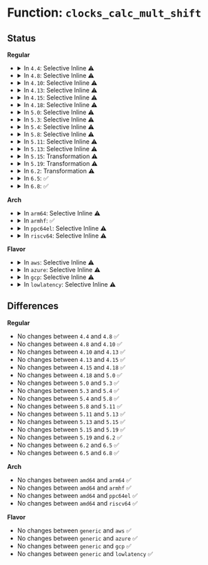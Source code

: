 # Function: <code>clocks_calc_mult_shift</code>

## Status
<b>Regular</b>
<ul>
<li>
<details>
<summary>In <code>4.4</code>: Selective Inline ⚠️</summary>

```c
void clocks_calc_mult_shift(u32 *mult, u32 *shift, u32 from, u32 to, u32 maxsec);
```

**Collision:** Unique Global

**Inline:** Selective

**Transformation:** False

**Instances:**

```
In kernel/time/clocksource.c (ffffffff810f7c68)
Location: kernel/time/clocksource.c:63
Inline: True
Inline callers:
  - kernel/time/clocksource.c:__clocksource_update_freq_scale
Direct callers:
  - arch/x86/kernel/tsc.c:set_cyc2ns_scale
```
**Symbols:**

```
ffffffff810f8750-ffffffff810f87b8: clocks_calc_mult_shift (STB_GLOBAL)
```
</details>
</li>
<li>
<details>
<summary>In <code>4.8</code>: Selective Inline ⚠️</summary>

```c
void clocks_calc_mult_shift(u32 *mult, u32 *shift, u32 from, u32 to, u32 maxsec);
```

**Collision:** Unique Global

**Inline:** Selective

**Transformation:** False

**Instances:**

```
In kernel/time/clocksource.c (ffffffff810fed99)
Location: kernel/time/clocksource.c:63
Inline: True
Inline callers:
  - kernel/time/clocksource.c:__clocksource_update_freq_scale
Direct callers:
  - arch/x86/kernel/tsc.c:set_cyc2ns_scale
```
**Symbols:**

```
ffffffff810ff9d0-ffffffff810ffa38: clocks_calc_mult_shift (STB_GLOBAL)
```
</details>
</li>
<li>
<details>
<summary>In <code>4.10</code>: Selective Inline ⚠️</summary>

```c
void clocks_calc_mult_shift(u32 *mult, u32 *shift, u32 from, u32 to, u32 maxsec);
```

**Collision:** Unique Global

**Inline:** Selective

**Transformation:** False

**Instances:**

```
In kernel/time/clocksource.c (ffffffff81101c09)
Location: kernel/time/clocksource.c:63
Inline: True
Inline callers:
  - kernel/time/clocksource.c:__clocksource_update_freq_scale
Direct callers:
  - arch/x86/kernel/tsc.c:set_cyc2ns_scale
  - arch/x86/kernel/cpu/vmware.c:vmware_platform_setup
```
**Symbols:**

```
ffffffff81101920-ffffffff81101988: clocks_calc_mult_shift (STB_GLOBAL)
```
</details>
</li>
<li>
<details>
<summary>In <code>4.13</code>: Selective Inline ⚠️</summary>

```c
void clocks_calc_mult_shift(u32 *mult, u32 *shift, u32 from, u32 to, u32 maxsec);
```

**Collision:** Unique Global

**Inline:** Selective

**Transformation:** False

**Instances:**

```
In kernel/time/clocksource.c (ffffffff81103d31)
Location: kernel/time/clocksource.c:63
Inline: True
Inline callers:
  - kernel/time/clocksource.c:__clocksource_update_freq_scale
Direct callers:
  - arch/x86/kernel/tsc.c:set_cyc2ns_scale
  - arch/x86/kernel/cpu/vmware.c:vmware_platform_setup
```
**Symbols:**

```
ffffffff81103a60-ffffffff81103ac8: clocks_calc_mult_shift (STB_GLOBAL)
```
</details>
</li>
<li>
<details>
<summary>In <code>4.15</code>: Selective Inline ⚠️</summary>

```c
void clocks_calc_mult_shift(u32 *mult, u32 *shift, u32 from, u32 to, u32 maxsec);
```

**Collision:** Unique Global

**Inline:** Selective

**Transformation:** False

**Instances:**

```
In kernel/time/clocksource.c (ffffffff8110edc1)
Location: kernel/time/clocksource.c:63
Inline: True
Inline callers:
  - kernel/time/clocksource.c:__clocksource_update_freq_scale
Direct callers:
  - arch/x86/kernel/tsc.c:set_cyc2ns_scale
  - arch/x86/kernel/cpu/vmware.c:vmware_platform_setup
```
**Symbols:**

```
ffffffff8110eaf0-ffffffff8110eb58: clocks_calc_mult_shift (STB_GLOBAL)
```
</details>
</li>
<li>
<details>
<summary>In <code>4.18</code>: Selective Inline ⚠️</summary>

```c
void clocks_calc_mult_shift(u32 *mult, u32 *shift, u32 from, u32 to, u32 maxsec);
```

**Collision:** Unique Global

**Inline:** Selective

**Transformation:** False

**Instances:**

```
In kernel/time/clocksource.c (ffffffff8111a7df)
Location: kernel/time/clocksource.c:63
Inline: True
Inline callers:
  - kernel/time/clocksource.c:__clocksource_update_freq_scale
Direct callers:
  - arch/x86/kernel/tsc.c:set_cyc2ns_scale
  - arch/x86/kernel/cpu/vmware.c:vmware_platform_setup
```
**Symbols:**

```
ffffffff8111a530-ffffffff8111a595: clocks_calc_mult_shift (STB_GLOBAL)
```
</details>
</li>
<li>
<details>
<summary>In <code>5.0</code>: Selective Inline ⚠️</summary>

```c
void clocks_calc_mult_shift(u32 *mult, u32 *shift, u32 from, u32 to, u32 maxsec);
```

**Collision:** Unique Global

**Inline:** Selective

**Transformation:** False

**Instances:**

```
In kernel/time/clocksource.c (ffffffff81125cdf)
Location: kernel/time/clocksource.c:45
Inline: True
Inline callers:
  - kernel/time/clocksource.c:__clocksource_update_freq_scale
Direct callers:
  - arch/x86/kernel/cpu/vmware.c:vmware_platform_setup
```
**Symbols:**

```
ffffffff81125a30-ffffffff81125a95: clocks_calc_mult_shift (STB_GLOBAL)
```
</details>
</li>
<li>
<details>
<summary>In <code>5.3</code>: Selective Inline ⚠️</summary>

```c
void clocks_calc_mult_shift(u32 *mult, u32 *shift, u32 from, u32 to, u32 maxsec);
```

**Collision:** Unique Global

**Inline:** Selective

**Transformation:** False

**Instances:**

```
In kernel/time/clocksource.c (ffffffff81130756)
Location: kernel/time/clocksource.c:45
Inline: True
Inline callers:
  - kernel/time/clocksource.c:__clocksource_update_freq_scale
Direct callers:
  - arch/x86/kernel/tsc.c:__set_cyc2ns_scale
  - arch/x86/kernel/cpu/vmware.c:vmware_platform_setup
```
**Symbols:**

```
ffffffff81130490-ffffffff811304f6: clocks_calc_mult_shift (STB_GLOBAL)
```
</details>
</li>
<li>
<details>
<summary>In <code>5.4</code>: Selective Inline ⚠️</summary>

```c
void clocks_calc_mult_shift(u32 *mult, u32 *shift, u32 from, u32 to, u32 maxsec);
```

**Collision:** Unique Global

**Inline:** Selective

**Transformation:** False

**Instances:**

```
In kernel/time/clocksource.c (ffffffff8113c696)
Location: kernel/time/clocksource.c:45
Inline: True
Inline callers:
  - kernel/time/clocksource.c:__clocksource_update_freq_scale
Direct callers:
  - arch/x86/kernel/tsc.c:__set_cyc2ns_scale
  - arch/x86/kernel/cpu/vmware.c:vmware_platform_setup
```
**Symbols:**

```
ffffffff8113c3d0-ffffffff8113c436: clocks_calc_mult_shift (STB_GLOBAL)
```
</details>
</li>
<li>
<details>
<summary>In <code>5.8</code>: Selective Inline ⚠️</summary>

```c
void clocks_calc_mult_shift(u32 *mult, u32 *shift, u32 from, u32 to, u32 maxsec);
```

**Collision:** Unique Global

**Inline:** Selective

**Transformation:** False

**Instances:**

```
In kernel/time/clocksource.c (ffffffff8114c24b)
Location: kernel/time/clocksource.c:45
Inline: True
Inline callers:
  - kernel/time/clocksource.c:__clocksource_update_freq_scale
Direct callers:
  - arch/x86/kernel/tsc.c:__set_cyc2ns_scale
  - arch/x86/kernel/cpu/vmware.c:vmware_paravirt_ops_setup
```
**Symbols:**

```
ffffffff8114b4d0-ffffffff8114b538: clocks_calc_mult_shift (STB_GLOBAL)
```
</details>
</li>
<li>
<details>
<summary>In <code>5.11</code>: Selective Inline ⚠️</summary>

```c
void clocks_calc_mult_shift(u32 *mult, u32 *shift, u32 from, u32 to, u32 maxsec);
```

**Collision:** Unique Global

**Inline:** Selective

**Transformation:** False

**Instances:**

```
In kernel/time/clocksource.c (ffffffff811486ab)
Location: kernel/time/clocksource.c:45
Inline: True
Inline callers:
  - kernel/time/clocksource.c:__clocksource_update_freq_scale
Direct callers:
  - arch/x86/kernel/tsc.c:__set_cyc2ns_scale
  - arch/x86/kernel/cpu/vmware.c:vmware_paravirt_ops_setup
```
**Symbols:**

```
ffffffff81147930-ffffffff81147998: clocks_calc_mult_shift (STB_GLOBAL)
```
</details>
</li>
<li>
<details>
<summary>In <code>5.13</code>: Selective Inline ⚠️</summary>

```c
void clocks_calc_mult_shift(u32 *mult, u32 *shift, u32 from, u32 to, u32 maxsec);
```

**Collision:** Unique Global

**Inline:** Selective

**Transformation:** False

**Instances:**

```
In kernel/time/clocksource.c (ffffffff81149b47)
Location: kernel/time/clocksource.c:45
Inline: True
Inline callers:
  - kernel/time/clocksource.c:__clocksource_update_freq_scale
Direct callers:
  - arch/x86/kernel/tsc.c:__set_cyc2ns_scale
  - arch/x86/kernel/cpu/vmware.c:vmware_platform_setup
```
**Symbols:**

```
ffffffff81148a70-ffffffff81148aec: clocks_calc_mult_shift (STB_GLOBAL)
```
</details>
</li>
<li>
<details>
<summary>In <code>5.15</code>: Transformation ⚠️</summary>

```c
void clocks_calc_mult_shift(u32 *mult, u32 *shift, u32 from, u32 to, u32 maxsec);
```

**Collision:** Unique Global

**Inline:** No

**Transformation:** True

**Instances:**

```
In kernel/time/clocksource.c (0)
Location: kernel/time/clocksource.c:47
Inline: False
Direct callers:
  - arch/x86/kernel/tsc.c:__set_cyc2ns_scale
  - arch/x86/kernel/cpu/vmware.c:vmware_platform_setup
  - kernel/time/clocksource.c:__clocksource_update_freq_scale
```
**Symbols:**

```
ffffffff81cb14a6-ffffffff81cb14dd: clocks_calc_mult_shift.cold (STB_LOCAL)
ffffffff8116c640-ffffffff8116c6e1: clocks_calc_mult_shift (STB_GLOBAL)
```
</details>
</li>
<li>
<details>
<summary>In <code>5.19</code>: Transformation ⚠️</summary>

```c
void clocks_calc_mult_shift(u32 *mult, u32 *shift, u32 from, u32 to, u32 maxsec);
```

**Collision:** Unique Global

**Inline:** No

**Transformation:** True

**Instances:**

```
In kernel/time/clocksource.c (0)
Location: kernel/time/clocksource.c:47
Inline: False
Direct callers:
  - arch/x86/kernel/tsc.c:__set_cyc2ns_scale
  - arch/x86/kernel/cpu/vmware.c:vmware_platform_setup
  - kernel/time/clocksource.c:__clocksource_update_freq_scale
```
**Symbols:**

```
ffffffff81e62a45-ffffffff81e62a74: clocks_calc_mult_shift.cold (STB_LOCAL)
ffffffff811a0610-ffffffff811a06c4: clocks_calc_mult_shift (STB_GLOBAL)
```
</details>
</li>
<li>
<details>
<summary>In <code>6.2</code>: Transformation ⚠️</summary>

```c
void clocks_calc_mult_shift(u32 *mult, u32 *shift, u32 from, u32 to, u32 maxsec);
```

**Collision:** Unique Global

**Inline:** No

**Transformation:** True

**Instances:**

```
In kernel/time/clocksource.c (0)
Location: kernel/time/clocksource.c:47
Inline: False
Direct callers:
  - arch/x86/kernel/tsc.c:__set_cyc2ns_scale
  - arch/x86/kernel/cpu/vmware.c:vmware_platform_setup
  - kernel/time/clocksource.c:__clocksource_update_freq_scale
```
**Symbols:**

```
ffffffff8205b830-ffffffff8205b85f: clocks_calc_mult_shift.cold (STB_LOCAL)
ffffffff811df460-ffffffff811df514: clocks_calc_mult_shift (STB_GLOBAL)
```
</details>
</li>
<li>
<details>
<summary>In <code>6.5</code>: ✅</summary>

```c
void clocks_calc_mult_shift(u32 *mult, u32 *shift, u32 from, u32 to, u32 maxsec);
```

**Collision:** Unique Global

**Inline:** No

**Transformation:** False

**Instances:**

```
In kernel/time/clocksource.c (ffffffff811f3950)
Location: kernel/time/clocksource.c:47
Inline: False
Direct callers:
  - arch/x86/kernel/tsc.c:__set_cyc2ns_scale
  - arch/x86/kernel/cpu/vmware.c:vmware_platform_setup
  - kernel/time/clocksource.c:__clocksource_update_freq_scale
  - kernel/time/clocksource.c:__clocksource_update_freq_scale
```
**Symbols:**

```
ffffffff811f3950-ffffffff811f39f6: clocks_calc_mult_shift (STB_GLOBAL)
```
</details>
</li>
<li>
<details>
<summary>In <code>6.8</code>: ✅</summary>

```c
void clocks_calc_mult_shift(u32 *mult, u32 *shift, u32 from, u32 to, u32 maxsec);
```

**Collision:** Unique Global

**Inline:** No

**Transformation:** False

**Instances:**

```
In kernel/time/clocksource.c (ffffffff81209a90)
Location: kernel/time/clocksource.c:47
Inline: False
Direct callers:
  - arch/x86/kernel/tsc.c:__set_cyc2ns_scale
  - arch/x86/kernel/cpu/vmware.c:vmware_platform_setup
  - kernel/time/clocksource.c:__clocksource_update_freq_scale
  - kernel/time/clocksource.c:__clocksource_update_freq_scale
```
**Symbols:**

```
ffffffff81209a90-ffffffff81209b36: clocks_calc_mult_shift (STB_GLOBAL)
```
</details>
</li>
</ul>
<b>Arch</b>
<ul>
<li>
<details>
<summary>In <code>arm64</code>: Selective Inline ⚠️</summary>

```c
void clocks_calc_mult_shift(u32 *mult, u32 *shift, u32 from, u32 to, u32 maxsec);
```

**Collision:** Unique Global

**Inline:** Selective

**Transformation:** False

**Instances:**

```
In kernel/time/clocksource.c (ffff8000101a68bc)
Location: kernel/time/clocksource.c:45
Inline: True
Inline callers:
  - kernel/time/clocksource.c:__clocksource_update_freq_scale
Direct callers:
  - arch/arm64/kernel/perf_event.c:arch_perf_update_userpage
  - kernel/time/sched_clock.c:sched_clock_register
```
**Symbols:**

```
ffff8000101a6628-ffff8000101a66c4: clocks_calc_mult_shift (STB_GLOBAL)
```
</details>
</li>
<li>
<details>
<summary>In <code>armhf</code>: ✅</summary>

```c
void clocks_calc_mult_shift(u32 *mult, u32 *shift, u32 from, u32 to, u32 maxsec);
```

**Collision:** Unique Global

**Inline:** No

**Transformation:** False

**Instances:**

```
In kernel/time/clocksource.c (c03f1f18)
Location: kernel/time/clocksource.c:45
Inline: False
Direct callers:
  - arch/arm/plat-omap/counter_32k.c:omap_init_clocksource_32k
  - kernel/time/clocksource.c:__clocksource_update_freq_scale
  - kernel/time/sched_clock.c:sched_clock_register
  - drivers/clocksource/dw_apb_timer.c:dw_apb_clockevent_init
  - arch/arm/lib/delay.c:register_current_timer_delay
```
**Symbols:**

```
c03f1f18-c03f204c: clocks_calc_mult_shift (STB_GLOBAL)
```
</details>
</li>
<li>
<details>
<summary>In <code>ppc64el</code>: Selective Inline ⚠️</summary>

```c
void clocks_calc_mult_shift(u32 *mult, u32 *shift, u32 from, u32 to, u32 maxsec);
```

**Collision:** Unique Global

**Inline:** Selective

**Transformation:** False

**Instances:**

```
In kernel/time/clocksource.c (c000000000208f38)
Location: kernel/time/clocksource.c:45
Inline: True
Inline callers:
  - kernel/time/clocksource.c:__clocksource_update_freq_scale
```
**Symbols:**

```
c000000000208a80-c000000000208afc: clocks_calc_mult_shift (STB_GLOBAL)
```
</details>
</li>
<li>
<details>
<summary>In <code>riscv64</code>: Selective Inline ⚠️</summary>

```c
void clocks_calc_mult_shift(u32 *mult, u32 *shift, u32 from, u32 to, u32 maxsec);
```

**Collision:** Unique Global

**Inline:** Selective

**Transformation:** False

**Instances:**

```
In kernel/time/clocksource.c (ffffffe000132a10)
Location: kernel/time/clocksource.c:45
Inline: True
Inline callers:
  - kernel/time/clocksource.c:__clocksource_update_freq_scale
Direct callers:
  - kernel/time/sched_clock.c:sched_clock_register
```
**Symbols:**

```
ffffffe0001327f8-ffffffe00013287e: clocks_calc_mult_shift (STB_GLOBAL)
```
</details>
</li>
</ul>
<b>Flavor</b>
<ul>
<li>
<details>
<summary>In <code>aws</code>: Selective Inline ⚠️</summary>

```c
void clocks_calc_mult_shift(u32 *mult, u32 *shift, u32 from, u32 to, u32 maxsec);
```

**Collision:** Unique Global

**Inline:** Selective

**Transformation:** False

**Instances:**

```
In kernel/time/clocksource.c (ffffffff81134e46)
Location: kernel/time/clocksource.c:45
Inline: True
Inline callers:
  - kernel/time/clocksource.c:__clocksource_update_freq_scale
Direct callers:
  - arch/x86/kernel/tsc.c:__set_cyc2ns_scale
  - arch/x86/kernel/cpu/vmware.c:vmware_platform_setup
```
**Symbols:**

```
ffffffff81134b80-ffffffff81134be6: clocks_calc_mult_shift (STB_GLOBAL)
```
</details>
</li>
<li>
<details>
<summary>In <code>azure</code>: Selective Inline ⚠️</summary>

```c
void clocks_calc_mult_shift(u32 *mult, u32 *shift, u32 from, u32 to, u32 maxsec);
```

**Collision:** Unique Global

**Inline:** Selective

**Transformation:** False

**Instances:**

```
In kernel/time/clocksource.c (ffffffff811278a6)
Location: kernel/time/clocksource.c:45
Inline: True
Inline callers:
  - kernel/time/clocksource.c:__clocksource_update_freq_scale
Direct callers:
  - arch/x86/kernel/tsc.c:__set_cyc2ns_scale
  - arch/x86/kernel/cpu/vmware.c:vmware_platform_setup
```
**Symbols:**

```
ffffffff811275e0-ffffffff81127646: clocks_calc_mult_shift (STB_GLOBAL)
```
</details>
</li>
<li>
<details>
<summary>In <code>gcp</code>: Selective Inline ⚠️</summary>

```c
void clocks_calc_mult_shift(u32 *mult, u32 *shift, u32 from, u32 to, u32 maxsec);
```

**Collision:** Unique Global

**Inline:** Selective

**Transformation:** False

**Instances:**

```
In kernel/time/clocksource.c (ffffffff81132b66)
Location: kernel/time/clocksource.c:45
Inline: True
Inline callers:
  - kernel/time/clocksource.c:__clocksource_update_freq_scale
Direct callers:
  - arch/x86/kernel/tsc.c:__set_cyc2ns_scale
  - arch/x86/kernel/cpu/vmware.c:vmware_platform_setup
```
**Symbols:**

```
ffffffff811328a0-ffffffff81132906: clocks_calc_mult_shift (STB_GLOBAL)
```
</details>
</li>
<li>
<details>
<summary>In <code>lowlatency</code>: Selective Inline ⚠️</summary>

```c
void clocks_calc_mult_shift(u32 *mult, u32 *shift, u32 from, u32 to, u32 maxsec);
```

**Collision:** Unique Global

**Inline:** Selective

**Transformation:** False

**Instances:**

```
In kernel/time/clocksource.c (ffffffff8113f586)
Location: kernel/time/clocksource.c:45
Inline: True
Inline callers:
  - kernel/time/clocksource.c:__clocksource_update_freq_scale
Direct callers:
  - arch/x86/kernel/tsc.c:__set_cyc2ns_scale
  - arch/x86/kernel/cpu/vmware.c:vmware_platform_setup
```
**Symbols:**

```
ffffffff8113f2c0-ffffffff8113f326: clocks_calc_mult_shift (STB_GLOBAL)
```
</details>
</li>
</ul>

## Differences
<b>Regular</b>
<ul>
<li>
No changes between <code>4.4</code> and <code>4.8</code> ✅
</li>
<li>
No changes between <code>4.8</code> and <code>4.10</code> ✅
</li>
<li>
No changes between <code>4.10</code> and <code>4.13</code> ✅
</li>
<li>
No changes between <code>4.13</code> and <code>4.15</code> ✅
</li>
<li>
No changes between <code>4.15</code> and <code>4.18</code> ✅
</li>
<li>
No changes between <code>4.18</code> and <code>5.0</code> ✅
</li>
<li>
No changes between <code>5.0</code> and <code>5.3</code> ✅
</li>
<li>
No changes between <code>5.3</code> and <code>5.4</code> ✅
</li>
<li>
No changes between <code>5.4</code> and <code>5.8</code> ✅
</li>
<li>
No changes between <code>5.8</code> and <code>5.11</code> ✅
</li>
<li>
No changes between <code>5.11</code> and <code>5.13</code> ✅
</li>
<li>
No changes between <code>5.13</code> and <code>5.15</code> ✅
</li>
<li>
No changes between <code>5.15</code> and <code>5.19</code> ✅
</li>
<li>
No changes between <code>5.19</code> and <code>6.2</code> ✅
</li>
<li>
No changes between <code>6.2</code> and <code>6.5</code> ✅
</li>
<li>
No changes between <code>6.5</code> and <code>6.8</code> ✅
</li>
</ul>
<b>Arch</b>
<ul>
<li>
No changes between <code>amd64</code> and <code>arm64</code> ✅
</li>
<li>
No changes between <code>amd64</code> and <code>armhf</code> ✅
</li>
<li>
No changes between <code>amd64</code> and <code>ppc64el</code> ✅
</li>
<li>
No changes between <code>amd64</code> and <code>riscv64</code> ✅
</li>
</ul>
<b>Flavor</b>
<ul>
<li>
No changes between <code>generic</code> and <code>aws</code> ✅
</li>
<li>
No changes between <code>generic</code> and <code>azure</code> ✅
</li>
<li>
No changes between <code>generic</code> and <code>gcp</code> ✅
</li>
<li>
No changes between <code>generic</code> and <code>lowlatency</code> ✅
</li>
</ul>
